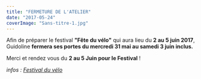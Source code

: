```yaml
---
title: "FERMETURE DE L'ATELIER"
date: "2017-05-24"
coverImage: "Sans-titre-1.jpg"
---
```


Afin de préparer le festival **"Fête du vélo"** qui aura lieu du **2 au 5 juin 2017**, Guidoline **fermera ses portes du mercredi 31 mai au samedi 3 juin inclus.**

Merci et rendez vous du **2 au 5 Juin pour le Festival** !

_infos : [Festival du vélo](https://www.facebook.com/events/1716345445329966/)_
